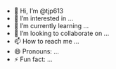 - 👋 Hi, I’m @tjp613
- 👀 I’m interested in ...
- 🌱 I’m currently learning ...
- 💞️ I’m looking to collaborate on ...
- 📫 How to reach me ...
- 😄 Pronouns: ...
- ⚡ Fun fact: ...

<!---
tjp613/tjp613 is a ✨ special ✨ repository because its `README.md` (this file) appears on your GitHub profile.
You can click the Preview link to take a look at your changes.
--->
